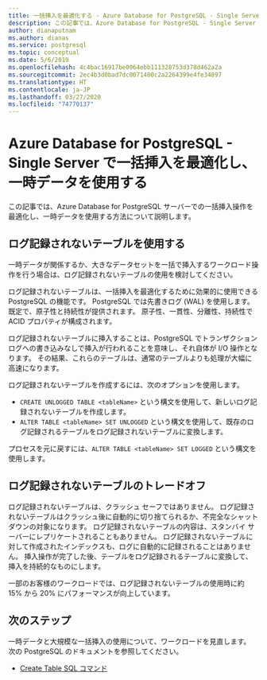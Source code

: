 ```yaml
---
title: 一括挿入を最適化する - Azure Database for PostgreSQL - Single Server
description: この記事では、Azure Database for PostgreSQL - Single Server での一括挿入操作を最適化する方法について説明します。
author: dianaputnam
ms.author: dianas
ms.service: postgresql
ms.topic: conceptual
ms.date: 5/6/2019
ms.openlocfilehash: 4c4bac16917be0064ebb111328753d378d462a2a
ms.sourcegitcommit: 2ec4b3d0bad7dc0071400c2a2264399e4fe34897
ms.translationtype: HT
ms.contentlocale: ja-JP
ms.lasthandoff: 03/27/2020
ms.locfileid: "74770137"
---
```

# <a name="optimize-bulk-inserts-and-use-transient-data-on-an-azure-database-for-postgresql---single-server"></a>Azure Database for PostgreSQL - Single Server で一括挿入を最適化し、一時データを使用する 
この記事では、Azure Database for PostgreSQL サーバーでの一括挿入操作を最適化し、一時データを使用する方法について説明します。

## <a name="use-unlogged-tables"></a>ログ記録されないテーブルを使用する
一時データが関係するか、大きなデータセットを一括で挿入するワークロード操作を行う場合は、ログ記録されないテーブルの使用を検討してください。

ログ記録されないテーブルは、一括挿入を最適化するために効果的に使用できる PostgreSQL の機能です。 PostgreSQL では先書きログ (WAL) を使用します。 既定で、原子性と持続性が提供されます。 原子性、一貫性、分離性、持続性で ACID プロパティが構成されます。 

ログ記録されないテーブルに挿入することは、PostgreSQL でトランザクション ログへの書き込みなしで挿入が行われることを意味し、それ自体が I/O 操作となります。 その結果、これらのテーブルは、通常のテーブルよりも処理が大幅に高速になります。

ログ記録されないテーブルを作成するには、次のオプションを使用します。
- `CREATE UNLOGGED TABLE <tableName>` という構文を使用して、新しいログ記録されないテーブルを作成します。
- `ALTER TABLE <tableName> SET UNLOGGED` という構文を使用して、既存のログ記録されるテーブルをログ記録されないテーブルに変換します。  

プロセスを元に戻すには、`ALTER TABLE <tableName> SET LOGGED` という構文を使用します。

## <a name="unlogged-table-tradeoff"></a>ログ記録されないテーブルのトレードオフ
ログ記録されないテーブルは、クラッシュ セーフではありません。 ログ記録されないテーブルはクラッシュ後に自動的に切り捨てられるか、不完全なシャットダウンの対象になります。 ログ記録されないテーブルの内容は、スタンバイ サーバーにレプリケートされることもありません。 ログ記録されないテーブルに対して作成されたインデックスも、ログに自動的に記録されることはありません。 挿入操作が完了した後、テーブルをログ記録されるテーブルに変換して、挿入を持続的なものにします。

一部のお客様のワークロードでは、ログ記録されないテーブルの使用時に約 15% から 20% にパフォーマンスが向上しています。

## <a name="next-steps"></a>次のステップ
一時データと大規模な一括挿入の使用について、ワークロードを見直します。 次の PostgreSQL のドキュメントを参照してください。
 
- [Create Table SQL コマンド](https://www.postgresql.org/docs/current/static/sql-createtable.html)
